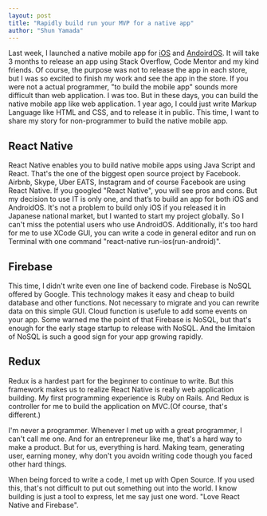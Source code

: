 ```yaml
---
layout: post
title: "Rapidly build run your MVP for a native app"
author: "Shun Yamada"
---
```


Last week, I launched a native mobile app for [iOS](https://itunes.apple.com/us/app/seatify/id1358589314) and [AndoirdOS](https://play.google.com/store/apps/details?id=com.gociao.seat). It will take 3 months to release an app using Stack Overflow, Code Mentor and my kind friends. Of course, the purpose was not to release the app in each store, but I was so excited to finish my work and see the app in the store. If you were not a actual programmer, "to build the mobile app" sounds more difficult than web application. I was too. But in these days, you can build the native mobile app like web application. 1 year ago, I could just write Markup Language like HTML and CSS, and to release it in public. This time, I want to share my story for non-programmer to build the native mobile app.

## React Native

React Native enables you to build native mobile apps using Java Script and React. That's the one of the biggest open source project by Facebook. Airbnb, Skype, Uber EATS, Instagram and of course Facebook are using React Native. If you googled "React Native", you will see pros and cons. But my decision to use IT is only one, and that’s to build an app for both iOS and AndroidOS. It's not a problem to build only iOS if you released it in Japanese national market, but I wanted to start my project globally. So I can't miss the potential users who use AndroidOS. Additionally, it's too hard for me to use XCode GUI, you can write a code in general editor and run on Terminal with one command "react-native run-ios(run-android)".

## Firebase

This time, I didn't write even one line of backend code. Firebase is NoSQL offered by Google. This technology makes it easy and cheap to build database and other functions. Not necessary to migrate and you can rewrite data on this simple GUI. Cloud function is usefule to add some events on your app. Some warned me the point of that Firebase is NoSQL, but that's enough for the early stage startup to release with NoSQL. And the limitaion of NoSQL is such a good sign for your app growing rapidly.

## Redux

Redux is a hardest part for the beginner to continue to write. But this framework makes us to realize React Native is really web application building. My first programming experience is Ruby on Rails. And Redux is controller for me to build the application on MVC.(Of course, that's different.)

I'm never a programmer. Whenever I met up with a great programmer, I can't call me one. And for an entrepreneur like me, that's a hard way to make a product. But for us, everything is hard. Making team, generating user, earning money, why don't you avoidn writing code though you faced other hard things.

When being forced to write a code, I met up with Open Source. If you used this, that's not difficult to put out something out into the world. I know building is just a tool to express, let me say just one word. "Love React Native and Firebase".
